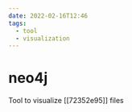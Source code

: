 ```yaml
---
date: 2022-02-16T12:46
tags:
  - tool
  - visualization
---
```


# neo4j

Tool to visualize [[72352e95]] files
